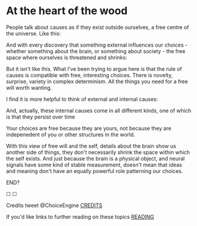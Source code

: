 # At the heart of the wood

People talk about causes as if they exist outside ourselves, a free centre of the universe. Like this:


And with every discovery that something external influences our choices - whether something about the brain, or something about society - the free space where ourselves is threatened and shrinks:


But it isn't like this. What I've been trying to argue here is that the rule of causes is compatible with free, interesting choices. There is novelty, surprise, variety in complex determinism. All the things you need for a free will worth wanting.

I find it is more helpful to think of external and internal causes:



And, actually, these internal causes come in all different kinds, one of which is that they persist over time



Your choices are free because they are yours, not because they are indepenedent of you or other structures in the world.

With this view of free will and the self, details about the brain show us another side of things, they don't necessarily shrink the space within which the self exists. And just because the brain is a physical object, and neural signals have some kind of stable measurement, doesn't mean that ideas and meaning don't have an equally powerful role patterning our choices.

END?


&#9744; &#9744;

Credits tweet @ChoiceEngine [CREDITS](https://twitter.com/intent/tweet?text=@ChoiceEngine%20CREDITS)

If you'd like links to further reading on these topics [READING](https://twitter.com/intent/tweet?text=@ChoiceEngine%20READING)